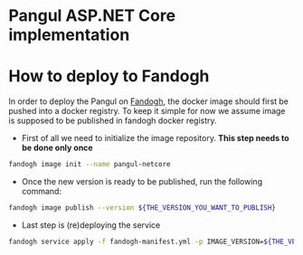 Pangul ASP.NET Core implementation
===============================


# How to deploy to Fandogh

In order to deploy the Pangul on [Fandogh](https://fandogh.cloud), the docker image should first be pushed into a docker registry.
To keep it simple for now we assume image is supposed to be published in fandogh docker registry.

* First of all we need to initialize the image repository. 
<b>This step needs to be done only once</b>
```bash
fandogh image init --name pangul-netcore
```

* Once the new version is ready to be published, run the following command:
```bash
fandogh image publish --version ${THE_VERSION_YOU_WANT_TO_PUBLISH}
```

* Last step is (re)deploying the service
```bash
fandogh service apply -f fandogh-manifest.yml -p IMAGE_VERSION=${THE_VERSION_YOU_JUST_PUBLISHED}
```



